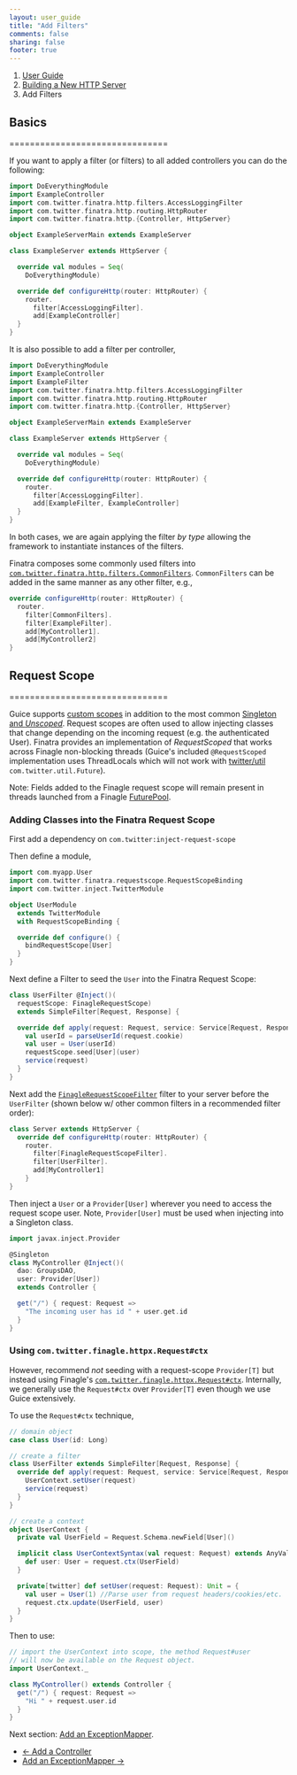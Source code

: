 ```yaml
---
layout: user_guide
title: "Add Filters"
comments: false
sharing: false
footer: true
---
```


<ol class="breadcrumb">
  <li><a href="/finatra/user-guide">User Guide</a></li>
  <li><a href="/finatra/user-guide/build-new-http-server">Building a New HTTP Server</a></li>
  <li class="active">Add Filters</li>
</ol>

## Basics
===============================

If you want to apply a filter (or filters) to all added controllers you can do the following:

```scala
import DoEverythingModule
import ExampleController
import com.twitter.finatra.http.filters.AccessLoggingFilter
import com.twitter.finatra.http.routing.HttpRouter
import com.twitter.finatra.http.{Controller, HttpServer}

object ExampleServerMain extends ExampleServer

class ExampleServer extends HttpServer {

  override val modules = Seq(
    DoEverythingModule)

  override def configureHttp(router: HttpRouter) {
    router.
      filter[AccessLoggingFilter].
      add[ExampleController]
  }
}
```
<div></div>

It is also possible to add a filter per controller,

```scala
import DoEverythingModule
import ExampleController
import ExampleFilter
import com.twitter.finatra.http.filters.AccessLoggingFilter
import com.twitter.finatra.http.routing.HttpRouter
import com.twitter.finatra.http.{Controller, HttpServer}

object ExampleServerMain extends ExampleServer

class ExampleServer extends HttpServer {

  override val modules = Seq(
    DoEverythingModule)

  override def configureHttp(router: HttpRouter) {
    router.
      filter[AccessLoggingFilter].
      add[ExampleFilter, ExampleController]
  }
}
```
<div></div>

In both cases, we are again applying the filter *by type* allowing the framework to instantiate instances of the filters.

Finatra composes some commonly used filters into [`com.twitter.finatra.http.filters.CommonFilters`](https://github.com/twitter/finatra/blob/master/http/src/main/scala/com/twitter/finatra/http/filters/CommonFilters.scala). `CommonFilters` can be added in the same manner as any other filter, e.g.,

```scala
override configureHttp(router: HttpRouter) {
  router.
    filter[CommonFilters].
    filter[ExampleFilter].
    add[MyController1].
    add[MyController2]
}
```
<div></div>

## <a class="anchor" name="request-scope">Request Scope</a>
===============================

Guice supports [custom scopes](https://github.com/google/guice/wiki/CustomScopes) in addition to the most common [Singleton and *Unscoped*](https://github.com/google/guice/wiki/Scopes). Request scopes are often used to allow injecting classes that change depending on the incoming request (e.g. the authenticated User). Finatra provides an implementation of *RequestScoped* that works across Finagle non-blocking threads (Guice's included `@RequestScoped` implementation uses ThreadLocals which will not work with [twitter/util](https://github.com/twitter/util/blob/develop/util-core/src/main/scala/com/twitter/util/Future.scala) `com.twitter.util.Future`).

Note: Fields added to the Finagle request scope will remain present in threads launched from a Finagle [FuturePool](https://github.com/twitter/util/blob/master/util-core/src/main/scala/com/twitter/util/FuturePool.scala).

### Adding Classes into the Finatra Request Scope

First add a dependency on `com.twitter:inject-request-scope`

Then define a module,

```scala
import com.myapp.User
import com.twitter.finatra.requestscope.RequestScopeBinding
import com.twitter.inject.TwitterModule

object UserModule
  extends TwitterModule
  with RequestScopeBinding {

  override def configure() {
    bindRequestScope[User]
  }
}
```
<div></div>

Next define a Filter to seed the `User` into the Finatra Request Scope:
```scala
class UserFilter @Inject()(
  requestScope: FinagleRequestScope)
  extends SimpleFilter[Request, Response] {

  override def apply(request: Request, service: Service[Request, Response]): Future[Response] = {
    val userId = parseUserId(request.cookie)
    val user = User(userId)
    requestScope.seed[User](user)
    service(request)
  }
}
```
<div></div>

Next add the [`FinagleRequestScopeFilter`](https://github.com/twitter/finatra/tree/master/inject/inject-request-scope/src/main/scala/com/twitter/inject/requestscope/FinagleRequestScopeFilter.scala) filter to your server before the `UserFilter` (shown below w/ other common filters in a recommended filter order):

```scala
class Server extends HttpServer {
  override def configureHttp(router: HttpRouter) {
    router.
      filter[FinagleRequestScopeFilter].
      filter[UserFilter].
      add[MyController1]
    }
}
```

Then inject a `User` or a `Provider[User]` wherever you need to access the request scope user. Note, `Provider[User]` must be used when injecting into a Singleton class.

```scala
import javax.inject.Provider

@Singleton
class MyController @Inject()(
  dao: GroupsDAO,
  user: Provider[User])
  extends Controller {

  get("/") { request: Request =>
    "The incoming user has id " + user.get.id
  }
}
```
<div></div>

### <a class="anchor" name="request-ctx">Using `com.twitter.finagle.httpx.Request#ctx`</a>

However, recommend *not* seeding with a request-scope `Provider[T]` but instead using Finagle's [`com.twitter.finagle.httpx.Request#ctx`](https://github.com/twitter/finagle/blob/develop/finagle-httpx/src/main/scala/com/twitter/finagle/httpx/Request.scala#L33). Internally, we generally use the `Request#ctx` over `Provider[T]` even though we use Guice extensively.

To use the `Request#ctx` technique,

```scala
// domain object
case class User(id: Long)

// create a filter
class UserFilter extends SimpleFilter[Request, Response] {
  override def apply(request: Request, service: Service[Request, Response]): Future[Response] = {
    UserContext.setUser(request)
    service(request)
  }
}

// create a context
object UserContext {
  private val UserField = Request.Schema.newField[User]()

  implicit class UserContextSyntax(val request: Request) extends AnyVal {
    def user: User = request.ctx(UserField)
  }

  private[twitter] def setUser(request: Request): Unit = {
    val user = User(1) //Parse user from request headers/cookies/etc.
    request.ctx.update(UserField, user)
  }
}
```
<div></div>

Then to use:

```scala
// import the UserContext into scope, the method Request#user
// will now be available on the Request object.
import UserContext._

class MyController() extends Controller {
  get("/") { request: Request =>
    "Hi " + request.user.id
  }
}
```
<div></div>

Next section: [Add an ExceptionMapper](/finatra/user-guide/build-new-http-server/exceptions.html).

<nav>
  <ul class="pager">
    <li class="previous"><a href="/finatra/user-guide/build-new-http-server/controller.html"><span aria-hidden="true">&larr;</span>&nbsp;Add&nbsp;a&nbsp;Controller</a></li>
    <li class="next"><a href="/finatra/user-guide/build-new-http-server/exceptions.html">Add&nbsp;an&nbsp;ExceptionMapper&nbsp;<span aria-hidden="true">&rarr;</span></a></li>
  </ul>
</nav>
